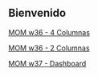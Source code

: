 ## Bienvenido

[MOM w36 - 4 Columnas](https://caroscornik.github.io/vischaco/mom2021w36_caro_4col.html) 

[MOM w36 - 2 Columnas](https://caroscornik.github.io/vischaco/mom2021w36_caro_2col.html) 

[MOM w37 - Dashboard](https://caroscornik.github.io/vischaco/mom2021w37.html) 
